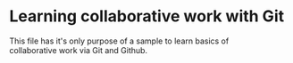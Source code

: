 # Learning collaborative work with Git

This file has it's only purpose of a sample to learn basics of  
collaborative work via Git and Github.

